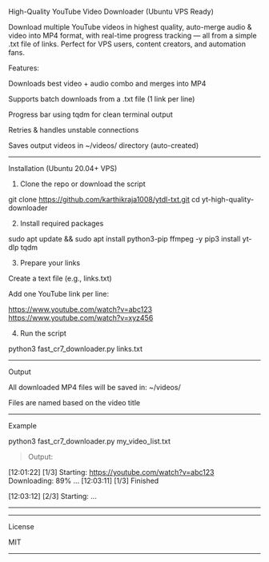 High-Quality YouTube Video Downloader (Ubuntu VPS Ready)

Download multiple YouTube videos in highest quality, auto-merge audio & video into MP4 format, with real-time progress tracking — all from a simple .txt file of links.
Perfect for VPS users, content creators, and automation fans.

Features:

Downloads best video + audio combo and merges into MP4

Supports batch downloads from a .txt file (1 link per line)

Progress bar using tqdm for clean terminal output

Retries & handles unstable connections

Saves output videos in ~/videos/ directory (auto-created)



---

Installation (Ubuntu 20.04+ VPS)

1. Clone the repo or download the script



git clone https://github.com/karthikraja1008/ytdl-txt.git
cd yt-high-quality-downloader

2. Install required packages



sudo apt update && sudo apt install python3-pip ffmpeg -y
pip3 install yt-dlp tqdm

3. Prepare your links



Create a text file (e.g., links.txt)

Add one YouTube link per line:


https://www.youtube.com/watch?v=abc123
https://www.youtube.com/watch?v=xyz456

4. Run the script



python3 fast_cr7_downloader.py links.txt


---

Output

All downloaded MP4 files will be saved in: ~/videos/

Files are named based on the video title



---

Example

python3 fast_cr7_downloader.py my_video_list.txt

> Output:



[12:01:22] [1/3] Starting: https://youtube.com/watch?v=abc123
Downloading: 89%
...
[12:03:11] [1/3] Finished

[12:03:12] [2/3] Starting: ...


---



---

License

MIT


---

